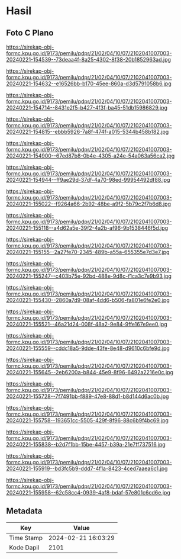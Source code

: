 # Hasil

## Foto C Plano

https://sirekap-obj-formc.kpu.go.id/9173/pemilu/pdpr/21/02/04/10/07/2102041007003-20240221-154539--73deaa4f-8a25-4302-8f38-20b1852963ad.jpg

https://sirekap-obj-formc.kpu.go.id/9173/pemilu/pdpr/21/02/04/10/07/2102041007003-20240221-154632--e16526bb-b170-45ee-860a-d3d5791058b6.jpg

https://sirekap-obj-formc.kpu.go.id/9173/pemilu/pdpr/21/02/04/10/07/2102041007003-20240221-154714--8431e2f5-b427-4f3f-ba45-51db15986829.jpg

https://sirekap-obj-formc.kpu.go.id/9173/pemilu/pdpr/21/02/04/10/07/2102041007003-20240221-154815--ebbb5926-7a8f-474f-a015-5344b458b182.jpg

https://sirekap-obj-formc.kpu.go.id/9173/pemilu/pdpr/21/02/04/10/07/2102041007003-20240221-154900--67ed87b8-0b4e-4305-a24e-54a063a56ca2.jpg

https://sirekap-obj-formc.kpu.go.id/9173/pemilu/pdpr/21/02/04/10/07/2102041007003-20240221-154944--ff9ae29d-37df-4a70-98ed-99954492df88.jpg

https://sirekap-obj-formc.kpu.go.id/9173/pemilu/pdpr/21/02/04/10/07/2102041007003-20240221-155022--f9264a66-2b92-48be-a9f2-5b79c2f7b6d8.jpg

https://sirekap-obj-formc.kpu.go.id/9173/pemilu/pdpr/21/02/04/10/07/2102041007003-20240221-155118--a4d62a5e-39f2-4a2b-af96-9b1538446f5d.jpg

https://sirekap-obj-formc.kpu.go.id/9173/pemilu/pdpr/21/02/04/10/07/2102041007003-20240221-155155--2a27fe70-2345-489b-a55a-655355e7d3e7.jpg

https://sirekap-obj-formc.kpu.go.id/9173/pemilu/pdpr/21/02/04/10/07/2102041007003-20240221-155247--c403b75e-92bd-488e-9d8c-f1ca3c7e9b93.jpg

https://sirekap-obj-formc.kpu.go.id/9173/pemilu/pdpr/21/02/04/10/07/2102041007003-20240221-155430--2860a7d9-08af-4dd6-b506-fa801e6fe2e0.jpg

https://sirekap-obj-formc.kpu.go.id/9173/pemilu/pdpr/21/02/04/10/07/2102041007003-20240221-155521--46a21d24-008f-48a2-9e84-9ffe167e9ee0.jpg

https://sirekap-obj-formc.kpu.go.id/9173/pemilu/pdpr/21/02/04/10/07/2102041007003-20240221-155559--cddc18a5-9dde-43fe-8e48-d9610c6bfe9d.jpg

https://sirekap-obj-formc.kpu.go.id/9173/pemilu/pdpr/21/02/04/10/07/2102041007003-20240221-155645--2eb6200a-b844-45e9-8f96-6492a2216e0c.jpg

https://sirekap-obj-formc.kpu.go.id/9173/pemilu/pdpr/21/02/04/10/07/2102041007003-20240221-155728--7f7491bb-f889-47e8-88d1-b8d144d6ac0b.jpg

https://sirekap-obj-formc.kpu.go.id/9173/pemilu/pdpr/21/02/04/10/07/2102041007003-20240221-155758--193651cc-5505-429f-8f96-88c6b9f4bc69.jpg

https://sirekap-obj-formc.kpu.go.id/9173/pemilu/pdpr/21/02/04/10/07/2102041007003-20240221-155838--b2d7f1bb-15be-4457-b39a-21e7ff737516.jpg

https://sirekap-obj-formc.kpu.go.id/9173/pemilu/pdpr/21/02/04/10/07/2102041007003-20240221-155919--bd3fc5b9-ddd7-4f1a-8423-4ced7aaea6c1.jpg

https://sirekap-obj-formc.kpu.go.id/9173/pemilu/pdpr/21/02/04/10/07/2102041007003-20240221-155958--62c58cc4-0939-4af8-bdaf-57e801c6cd6e.jpg


## Metadata

| Key        | Value               |
| ---------- | ------------------- |
| Time Stamp | 2024-02-21 16:03:29 |
| Kode Dapil | 2101                |




